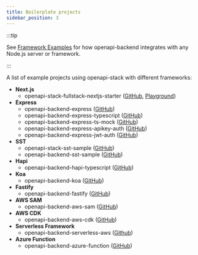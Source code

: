 ```yaml
---
title: Boilerplate projects
sidebar_position: 3
---
```


:::tip

See [Framework Examples](/docs/openapi-backend/examples/) for how openapi-backend integrates with any Node.js server or framework.

:::

A list of example projects using openapi-stack with different frameworks:

- **Next.js**
  - openapi-stack-fullstack-nextjs-starter ([GitHub](https://github.com/anttiviljami/docs-nextjs-starter), [Playground](https://stackblitz.com/fork/openapi-stack-nextjs-starter?file=public%2Fopenapi.yml&file=app%2Fpage.tsx&file=pages%2Fapi%2F%5Bopenapi%5D.ts))
- **Express**
  - openapi-backend-express ([GitHub](https://github.com/openapistack/openapi-backend/tree/master/examples/express))
  - openapi-backend-express-typescript ([GitHub](https://github.com/openapistack/openapi-backend/tree/master/examples/express-typescript))
  - openapi-backend-express-ts-mock ([GitHub](https://github.com/openapistack/openapi-backend/tree/master/examples/express-ts-mock))
  - openapi-backend-express-apikey-auth ([GitHub](https://github.com/openapistack/openapi-backend/tree/master/examples/express-apikey-auth))
  - openapi-backend-express-jwt-auth ([GitHub](https://github.com/openapistack/openapi-backend/tree/master/examples/express-jwt-auth))
- **SST** 
  - openapi-stack-sst-sample ([GitHub](https://github.com/anttiviljami/openapistack-sst-sample))
  - openapi-backend-sst-sample ([GitHub](https://github.com/openapistack/openapi-backend/tree/master/examples/aws-sst))
- **Hapi**
  - openapi-backend-hapi-typescript ([GitHub](https://github.com/openapistack/openapi-backend/tree/master/examples/hapi-typescript))
- **Koa**
  - openapi-backend-koa ([GitHub](https://github.com/openapistack/openapi-backend/tree/master/examples/koa))
- **Fastify**
  - openapi-backend-fastify ([GitHub](https://github.com/openapistack/openapi-backend/tree/master/examples/fastify))
- **AWS SAM**
  - openapi-backend-aws-sam ([GitHub](https://github.com/openapistack/openapi-backend/tree/master/examples/aws-sam))
- **AWS CDK**
  - openapi-backend-aws-cdk ([GitHub](https://github.com/openapistack/openapi-backend/tree/master/examples/aws-cdk))
- **Serverless Framework**
  - openapi-backend-serverless-aws ([Github](https://github.com/openapistack/openapi-backend/tree/master/examples/serverless-framework))
- **Azure Function**
  - openapi-backend-azure-function ([GitHub](https://github.com/openapistack/openapi-backend/tree/master/examples/azure-function))
